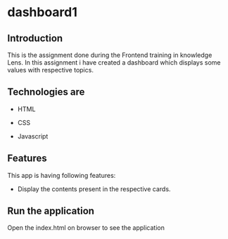 # dashboard1

## Introduction

This is the assignment done during the Frontend training in knowledge Lens. In this assignment i have created a dashboard
which displays some values with respective topics.

## Technologies are

- HTML

- CSS 

- Javascript

## Features

This app is having following features:

- Display the contents present in the respective cards.


## Run the application
Open the index.html on browser to see the application